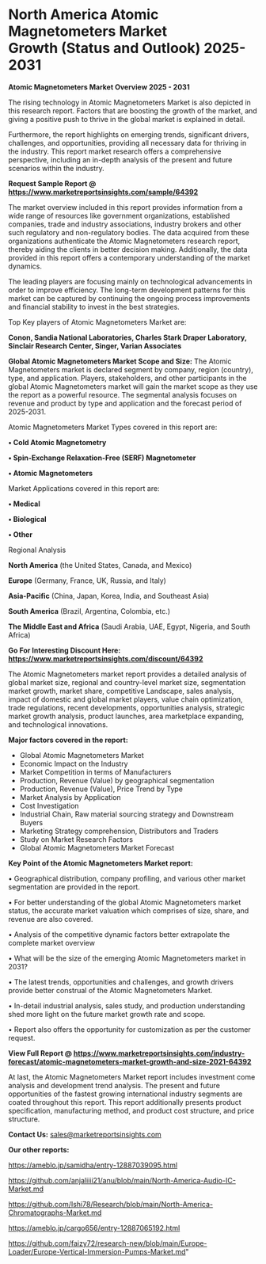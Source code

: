 # North America Atomic Magnetometers Market Growth (Status and Outlook) 2025-2031

<Strong> Atomic Magnetometers Market Overview 2025 - 2031</strong>

The rising technology in Atomic Magnetometers Market is also depicted in this research report. Factors that are boosting the growth of the market, and giving a positive push to thrive in the global market is explained in detail.

Furthermore, the report highlights on emerging trends, significant drivers, challenges, and opportunities, providing all necessary data for thriving in the industry. This report market research offers a comprehensive perspective, including an in-depth analysis of the present and future scenarios within the industry.

<strong>Request Sample Report @ <a href=https://www.marketreportsinsights.com/sample/64392>https://www.marketreportsinsights.com/sample/64392</a></strong>

The market overview included in this report provides information from a wide range of resources like government organizations, established companies, trade and industry associations, industry brokers and other such regulatory and non-regulatory bodies. The data acquired from these organizations authenticate the Atomic Magnetometers research report, thereby aiding the clients in better decision making. Additionally, the data provided in this report offers a contemporary understanding of the market dynamics.

The leading players are focusing mainly on technological advancements in order to improve efficiency. The long-term development patterns for this market can be captured by continuing the ongoing process improvements and financial stability to invest in the best strategies.

Top Key players of Atomic Magnetometers Market are:

<strong>Conon, Sandia National Laboratories, Charles Stark Draper Laboratory, Sinclair Research Center, Singer, Varian Associates</strong>

<strong><b>Global Atomic Magnetometers Market Scope and Size:</b></strong>
The Atomic Magnetometers market is declared segment by company, region (country), type, and application. Players, stakeholders, and other participants in the global Atomic Magnetometers market will gain the market scope as they use the report as a powerful resource. The segmental analysis focuses on revenue and product by type and application and the forecast period of 2025-2031.

Atomic Magnetometers Market Types covered in this report are:

<strong>• Cold Atomic Magnetometry

• Spin-Exchange Relaxation-Free (SERF) Magnetometer

• Atomic Magnetometers</strong>

Market Applications covered in this report are:

<strong>• Medical

• Biological

• Other</strong> 

Regional Analysis

<strong>North America</strong> (the United States, Canada, and Mexico)

<strong>Europe</strong> (Germany, France, UK, Russia, and Italy)

<strong>Asia-Pacific</strong> (China, Japan, Korea, India, and Southeast Asia)

<strong>South America</strong> (Brazil, Argentina, Colombia, etc.)

<strong>The Middle East and Africa</strong> (Saudi Arabia, UAE, Egypt, Nigeria, and South Africa)

<strong>Go For Interesting Discount Here: <a href=https://www.marketreportsinsights.com/discount/64392>https://www.marketreportsinsights.com/discount/64392</a></strong>

The Atomic Magnetometers market report provides a detailed analysis of global market size, regional and country-level market size, segmentation market growth, market share, competitive Landscape, sales analysis, impact of domestic and global market players, value chain optimization, trade regulations, recent developments, opportunities analysis, strategic market growth analysis, product launches, area marketplace expanding, and technological innovations.

<strong><b>Major factors covered in the report:</b></strong>
<ul>
  <li>Global Atomic Magnetometers Market </li>
  <li>Economic Impact on the Industry</li>
  <li>Market Competition in terms of Manufacturers</li>
  <li>Production, Revenue (Value) by geographical segmentation</li>
  <li>Production, Revenue (Value), Price Trend by Type</li>
  <li>Market Analysis by Application</li>
  <li>Cost Investigation</li>
  <li>Industrial Chain, Raw material sourcing strategy and Downstream Buyers</li>
  <li>Marketing Strategy comprehension, Distributors and Traders</li>
  <li>Study on Market Research Factors</li>
  <li>Global Atomic Magnetometers Market Forecast</li>
</ul>

<strong><b>Key Point of the Atomic Magnetometers Market report:</b></strong>

• Geographical distribution, company profiling, and various other market segmentation are provided in the report.

• For better understanding of the global Atomic Magnetometers market status, the accurate market valuation which comprises of size, share, and revenue are also covered.

• Analysis of the competitive dynamic factors better extrapolate the complete market overview

• What will be the size of the emerging Atomic Magnetometers market in 2031?

• The latest trends, opportunities and challenges, and growth drivers provide better construal of the Atomic Magnetometers Market.

• In-detail industrial analysis, sales study, and production understanding shed more light on the future market growth rate and scope.

• Report also offers the opportunity for customization as per the customer request.

<strong><b>View Full Report @ <a href=https://www.marketreportsinsights.com/industry-forecast/atomic-magnetometers-market-growth-and-size-2021-64392>https://www.marketreportsinsights.com/industry-forecast/atomic-magnetometers-market-growth-and-size-2021-64392</a></b></strong>


At last, the Atomic Magnetometers Market report includes investment come analysis and development trend analysis. The present and future opportunities of the fastest growing international industry segments are coated throughout this report. This report additionally presents product specification, manufacturing method, and product cost structure, and price structure.

<strong>Contact Us:</strong>
sales@marketreportsinsights.com

<strong>Our other reports:</strong>

<a href=https://ameblo.jp/samidha/entry-12887039095.html>https://ameblo.jp/samidha/entry-12887039095.html</a>

<a href=https://github.com/anjaliiii21/anu/blob/main/North-America-Audio-IC-Market.md>https://github.com/anjaliiii21/anu/blob/main/North-America-Audio-IC-Market.md</a>

<a href=https://github.com/Ishi78/Research/blob/main/North-America-Chromatographs-Market.md>https://github.com/Ishi78/Research/blob/main/North-America-Chromatographs-Market.md</a>

<a href=https://ameblo.jp/cargo656/entry-12887065192.html>https://ameblo.jp/cargo656/entry-12887065192.html</a>

<a href=https://github.com/faizy72/research-new/blob/main/Europe-Loader/Europe-Vertical-Immersion-Pumps-Market.md>https://github.com/faizy72/research-new/blob/main/Europe-Loader/Europe-Vertical-Immersion-Pumps-Market.md</a>"
